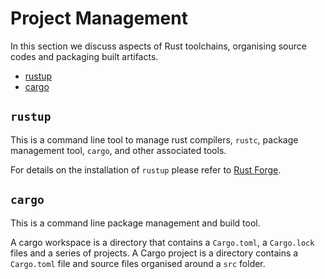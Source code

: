 # Project Management

In this section we discuss aspects of Rust toolchains, organising source codes and packaging built artifacts.

* [rustup](#rustup)
* [cargo](#cargo)

## `rustup`

This is a command line tool to manage rust compilers, `rustc`, package management tool, `cargo`, and other associated tools.

For details on the installation of `rustup` please refer to [Rust Forge](https://forge.rust-lang.org/infra/other-installation-methods.html).

## `cargo`

This is a command line package management and build tool.

A cargo workspace is a directory that contains a `Cargo.toml`, a `Cargo.lock` files and a series of projects. A Cargo project is a directory contains a `Cargo.toml` file and source files organised around a `src` folder.
